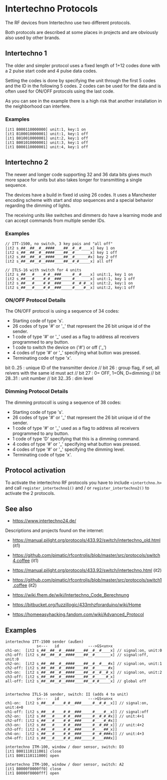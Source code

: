 # Intertechno Protocols

The RF devices from Intertechno use two different protocols.

Both protocols are described at some places in projects and are obviously also used by other brands.


## Intertechno 1

The older and simpler protocol uses a fixed length of 1+12 codes done with a 2 pulse start code and 4 pulse data codes.

Setting the codes is done by specifying the unit through the first 5 codes and the ID in the following 5 codes.
2 codes can be used for the data and is often used for ON/OFF protocols using the last code. 

As you can see in the example there is a high risk that another installation in the neighborhood can interfere.

### Examples

    [it1 B000110000000] unit:1, key:1 on
    [it1 B100010000001] unit:1, key:1 off
    [it1 B010010000001] unit:2, key:1 off
    [it1 B001010000001] unit:3, key:1 off
    [it1 B000110000001] unit:4, key:1 off


## Intertechno 2

The newer and longer code supporting 32 and 36 data bits
gives much more space for units but also takes longer for transmitting a single sequence.

The devices have a build in fixed id using 26 codes. It uses a Manchester encoding scheme
with start and stop sequences and a special behavior regarding the dimming of lights.

The receiving units like switches and dimmers do have a learning mode and can accept commands from multiple sender IDs.

### Examples

    // ITT-1500, no switch, 3 key pais and "all off"
    [it2 s_##__##__#__####____##__#__#____x] key 1 on
    [it2 s_##__##__#__####____##__#_______x] key 1 off
    [it2 s_##__##__#__####____##__#______#x] key 2 off
    [it2 s_##__##__#__####____##__#_#_____x] all off

    // ITLS-16 with switch for 4 units
    [it2 s_##___#____#_#__###_____#__#____x] unit:1, key 1 on
    [it2 s_##___#____#_#__###_____#_______x] unit:1, key 1 off
    [it2 s_##___#____#_#__###_____#__#_#__x] unit:2, key:1 on
    [it2 s_##___#____#_#__###_____#____#__x] unit:2, key:1 off


### ON/OFF Protocol Details

The ON/OFF protocol is using a sequence of 34 codes:

* Starting code of type 's'.
* 26 codes of type '#' or '_' that represent the 26 bit unique id of the sender.
* 1 code of type '#' or '_' used as a flag to address all receivers programmed to any button.
* 1 code to switch the device on ('#') or off ('_')
* 4 codes of type '#' or '_' specifying what button was pressed.
* Terminating code of type 'x'.

bit 0..25  : unique ID of the transmitter device
// bit 26     : group flag, if set, all reivers with the same id must act
// bit 27     : 0= OFF, 1=ON, D=dimming
// bit 28..31 : unit number
// bit 32..35 : dim level

### Dimming Protocol Details

The dimming protocoll is using a sequence of 38 codes:

* Starting code of type 's'.
* 26 codes of type '#' or '_' that represent the 26 bit unique id of the sender.
* 1 code of type '#' or '_' used as a flag to address all receivers programmed to any button.
* 1 code of type 'D' specifying that this is a dimming command.
* 4 codes of type '#' or '_' specifying what button was pressed.
* 4 codes of type '#' or '_' specifying the dimming level.
* Terminating code of type 'x'.

## Protocol activation

To activate the intertechno RF protocols you have to include `<intertchno.h>`
and call `register_intertechno1()` and / or `register_intertechno2()` to activate the 2 protocols.


## See also

* <https://www.intertechno24.de/>

Descriptions and projects found on the internet:

* <https://manual.pilight.org/protocols/433.92/switch/intertechno_old.html> (it1)
* <https://github.com/pimatic/rfcontroljs/blob/master/src/protocols/switch4.coffee> (it1)

* <https://manual.pilight.org/protocols/433.92/switch/intertechno.html> (it2)
* <https://github.com/pimatic/rfcontroljs/blob/master/src/protocols/switch1.coffee> (it2)

* <https://wiki.fhem.de/wiki/Intertechno_Code_Berechnung>

* <https://bitbucket.org/fuzzillogic/433mhzforarduino/wiki/Home>
* <https://homeeasyhacking.fandom.com/wiki/Advanced_Protocol>


## Examples

```TXT
intertechno ITT-1500 sender (außen)
              s<---   id             --->GS<un>x
ch1-on:  [it2 s_##__##__#__####____##__#__#____x] // signal:on, unit:0
ch1-off: [it2 s_##__##__#__####____##__#_______x] // signal:off, unit:0
ch2-on:  [it2 s_##__##__#__####____##__#__#___#x] // signal:on, unit:1
ch2-off: [it2 s_##__##__#__####____##__#______#x]
ch3-on:  [it2 s_##__##__#__####____##__#__#__#_x] // signal:on, unit:2
ch3-off: [it2 s_##__##__#__####____##__#_____#_x]
all-off: [it2 s_##__##__#__####____##__#_#_____x] // global off


intertechno ITLS-16 sender, switch: II (adds 4 to unit)
              s<---   id             --->GS<un>x
ch1-on:  [it2 s_##___#____#_#__###_____#__#_#__x]] // signal:on, unit:4+0
ch1-off: [it2 s_##___#____#_#__###_____#____#__x]] // signal:off
ch2-on:  [it2 s_##___#____#_#__###_____#__#_#_#x]] // unit:4+1
ch2-off: [it2 s_##___#____#_#__###_____#____#_#x]]
ch3-on:  [it2 s_##___#____#_#__###_____#__#_##_x]] // unit:4+2
ch3-off: [it2 s_##___#____#_#__###_____#____##_x]]
ch4-on:  [it2 s_##___#____#_#__###_____#__#_###x]] // unit:4+3
ch4-off: [it2 s_##___#____#_#__###_____#____###x]]

intertechno ITM-100, window / door sensor, switch: D3 
[it1 B001110111001] close
[it1 B001110111000] open

intertechno ITM-100, window / door sensor, switch: A2
[it1 B0000f0000ff0] close
[it1 B0000f0000fff] open
```

